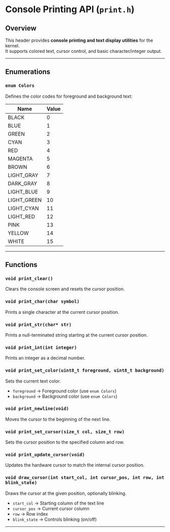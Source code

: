 # Console Printing API (`print.h`)

## Overview
This header provides **console printing and text display utilities** for the kernel.  
It supports colored text, cursor control, and basic character/integer output.

---

## Enumerations

### `enum Colors`

Defines the color codes for foreground and background text:

| Name        | Value |
| ----------- | ----- |
| BLACK       | 0     |
| BLUE        | 1     |
| GREEN       | 2     |
| CYAN        | 3     |
| RED         | 4     |
| MAGENTA     | 5     |
| BROWN       | 6     |
| LIGHT_GRAY  | 7     |
| DARK_GRAY   | 8     |
| LIGHT_BLUE  | 9     |
| LIGHT_GREEN | 10    |
| LIGHT_CYAN  | 11    |
| LIGHT_RED   | 12    |
| PINK        | 13    |
| YELLOW      | 14    |
| WHITE       | 15    |

---

## Functions

### `void print_clear()`
Clears the console screen and resets the cursor position.

### `void print_char(char symbol)`
Prints a single character at the current cursor position.

### `void print_str(char* str)`
Prints a null-terminated string starting at the current cursor position.

### `void print_int(int integer)`
Prints an integer as a decimal number.

### `void print_set_color(uint8_t foreground, uint8_t background)`
Sets the current text color.

- `foreground` → Foreground color (use `enum Colors`)
- `background` → Background color (use `enum Colors`)

### `void print_newline(void)`
Moves the cursor to the beginning of the next line.

### `void print_set_cursor(size_t col, size_t row)`
Sets the cursor position to the specified column and row.

### `void print_update_cursor(void)`
Updates the hardware cursor to match the internal cursor position.

### `void draw_cursor(int start_col, int cursor_pos, int row, int blink_state)`
Draws the cursor at the given position, optionally blinking.

- `start_col` → Starting column of the text line
- `cursor_pos` → Current cursor column
- `row` → Row index
- `blink_state` → Controls blinking (on/off)
---